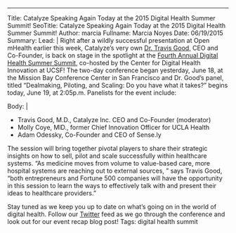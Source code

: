 ---
Title: Catalyze Speaking Again Today at the 2015 Digital Health Summer Summit!
SeoTitle: Catalyze Speaking Again Today at the 2015 Digital Health Summer Summit!
Author: marcia
Fullname: Marcia Noyes
Date: 06/19/2015
Summary: 
Lead: |
Right after a wildly successful presentation at Open mHealth earlier this week, Catalyze’s very own [Dr. Travis Good](https://catalyze.io/travis), CEO and Co-Founder, is back on stage in the spotlight at the [Fourth Annual Digital Health Summer Summit](http://summersummit.digitalhealthsummit.com/2015-agenda/), co-hosted by the Center for Digital Health Innovation at UCSF! The two-day conference began yesterday, June 18, at the Mission Bay Conference Center in San Francisco and Dr. Good’s panel, titled “Dealmaking, Piloting, and Scaling: Do you have what it takes?” begins today, June 19, at 2:05p.m. Panelists for the event include:

Body: |
- Travis Good, M.D., Catalyze Inc. CEO and Co-Founder (moderator)
- Molly Coye, MlD., former Chief Innovation Officer for UCLA Health
- Adam Odessky, Co-Founder and CEO of Sense.ly

The session will bring together pivotal players to share their strategic insights on how to sell, pilot and scale successfully within healthcare systems. “As medicine moves from volume to value-based care, more hospital systems are reaching out to external sources, ” says Travis Good, “both entrepreneurs and Fortune 500 companies will have the opportunity in this session to learn the ways to effectively talk with and present their ideas to healthcare providers.”

Stay tuned as we keep you up to date on what’s going on in the world of digital health. Follow our [Twitter](https://twitter.com/catalyzeio) feed as we go through the conference and look out for our event recap blog post!
Tags: digital health summit